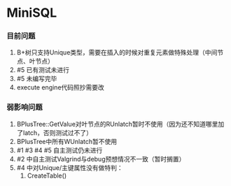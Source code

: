 # MiniSQL

### 目前问题
1. B+树只支持Unique类型，需要在插入的时候对重复元素做特殊处理（中间节点、叶节点）
2. #5 已有测试未进行
3. #5 未编写完毕
4. execute engine代码照抄需要改

### 弱影响问题
1. BPlusTree::GetValue对叶节点的RUnlatch暂时不使用（因为还不知道哪里加了latch，否则测试过不了）
2. BPlusTree中所有WUnlatch暂不使用
3. #1 #3 #4 #5 自主测试仍未进行
4. #2 中自主测试Valgrind与debug预想情况不一致（暂时搁置）
5. #4 中对Unique/主键属性没有做特判：
   1. CreateTable()